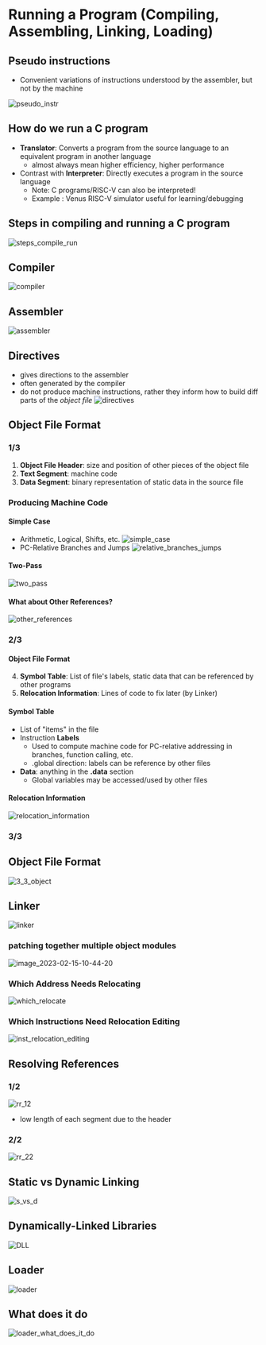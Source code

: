 # Running a Program (Compiling, Assembling, Linking, Loading)

## Pseudo instructions

- Convenient variations of instructions understood by the assembler, but not by the machine

![pseudo_instr](img/pseudo_instr.png)

## How do we run a C program

- **Translator**: Converts a program from the source language to an equivalent program in another language
    - almost always mean higher efficiency, higher performance
- Contrast with **Interpreter**: Directly executes a program in the source language
    - Note: C programs/RISC-V can also be interpreted!
    - Example : Venus RISC-V simulator useful for learning/debugging

## Steps in compiling and running a C program
![steps_compile_run](img/steps_compile_run.png)

## Compiler
![compiler](img/compiler.png)

## Assembler
![assembler](img/assembler.png)

## Directives
- gives directions to the assembler
- often generated by the compiler
- do not produce machine instructions, rather they inform how to build diff parts of the *object file*
![directives](img/directives.png)

## Object File Format

### 1/3

1. **Object File Header**: size and position of other pieces of the object file
2. **Text Segment**: machine code
3. **Data Segment**: binary representation of static data in the source file

### Producing Machine Code

#### Simple Case
- Arithmetic, Logical, Shifts, etc.
![simple_case](img/simple_case.png)
- PC-Relative Branches and Jumps
![relative_branches_jumps](img/relative_branches_jumps.png)

#### Two-Pass
![two_pass](img/two_pass.png)

#### What about Other References?
![other_references](img/other_references.png)

### 2/3

#### Object File Format
4. **Symbol Table**: List of file's labels, static data that can be referenced by other programs
5. **Relocation Information**: Lines of code to fix later (by Linker)

#### Symbol Table
- List of "items" in the file
- Instruction **Labels**
    - Used to compute machine code for PC-relative addressing in branches, function calling, etc.
    - .global direction: labels can be reference by other files
- **Data**: anything in the **.data** section
    - Global variables may be accessed/used by other files

#### Relocation Information
![relocation_information](img/relocation_information.png)

### 3/3

## Object File Format
![3_3_object](img/3_3_object.png)

## Linker

![linker](img/linker.png)

### patching together multiple object modules
![image_2023-02-15-10-44-20](img/image_2023-02-15-10-44-20.png)

### Which Address Needs Relocating
![which_relocate](img/which_relocate.png)

### Which Instructions Need Relocation Editing
![inst_relocation_editing](img/inst_relocation_editing.png)

## Resolving References

### 1/2

![rr_12](img/rr_12.png)
- low length of each segment due to the header

### 2/2

![rr_22](img/rr_22.png)

## Static vs Dynamic Linking
![s_vs_d](img/s_vs_d.png)

## Dynamically-Linked Libraries
![DLL](img/DLL.png)

## Loader
![loader](img/loader.png)

## What does it do
![loader_what_does_it_do](img/loader_what_does_it_do.png)

